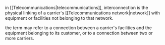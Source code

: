 in [[Telecommunications|telecommunications]], interconnection is the physical linking of a carrier's [[Telecommunications network|network]] with equipment or facilities not belonging to that network.

the term may refer to a connection between a carrier's facilities and the equipment belonging to its customer, or to a connection between two or more carriers.

